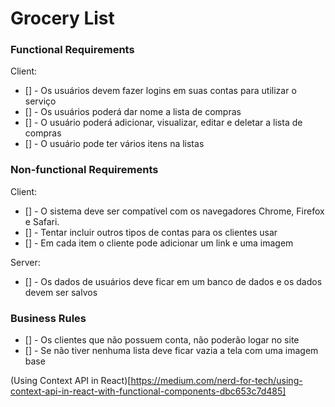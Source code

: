 # Grocery List

### Functional Requirements
Client:
- [] - Os usuários devem fazer logins em suas contas para utilizar o serviço
- [] - Os usuários poderá dar nome a lista de compras
- [] - O usuário poderá adicionar, visualizar, editar e deletar a lista de compras
- [] - O usuário pode ter vários itens na listas 

### Non-functional Requirements
Client: 
- [] - O sistema deve ser compatível com os navegadores Chrome, Firefox e Safari.
- [] - Tentar incluir outros tipos de contas para os clientes usar
- [] - Em cada item o cliente pode adicionar um link e uma imagem

Server: 
- [] - Os dados de usuários deve ficar em um banco de dados e os dados devem ser salvos

### Business Rules
- [] - Os clientes que não possuem conta, não poderão logar no site
- [] - Se não tiver nenhuma lista deve ficar vazia a tela com uma imagem base


(Using Context API in React)[https://medium.com/nerd-for-tech/using-context-api-in-react-with-functional-components-dbc653c7d485]
